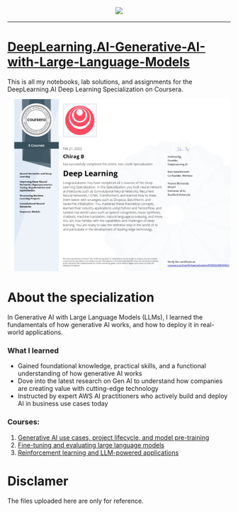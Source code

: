 <p align="center">

  <img height="100" src="https://wordpress.deeplearning.ai/wp-content/uploads/2021/02/LogoFiles_DeepLearning_PrimaryLogo.png">  

</p>
<hr>  

# [DeepLearning.AI-Generative-AI-with-Large-Language-Models](https://www.coursera.org/learn/generative-ai-with-llms)
This is all my notebooks, lab solutions, and assignments for the DeepLearning.AI Deep Learning Specialization on Coursera.

[![Welcome](https://github.com/Chirag05B/Portfolio/blob/main/Certifications/Deep%20Learning/Deep%20Learning_page-0001.jpg)](http://coursera.org/verify/specialization/9YMSKUMH4N6U)

 
 
 # About the specialization
   In Generative AI with Large Language Models (LLMs), I learned the fundamentals of how generative AI works, and how to deploy it in real-world applications.
 ### What I learned
 - Gained foundational knowledge, practical skills, and a functional understanding of how generative AI works
- Dove into the latest research on Gen AI to understand how companies are creating value with cutting-edge technology
- Instructed by expert AWS AI practitioners who actively build and deploy AI in business use cases today  
 
### Courses:
1. [Generative AI use cases, project lifecycle, and model pre-training](https://github.com/Chirag05B/Portfolio/tree/main/Certifications/Deep%20Learning/Neural%20Networks%20and%20Deep%20Learning)  
2. [Fine-tuning and evaluating large language models](https://github.com/Chirag05B/Portfolio/tree/main/Certifications/Deep%20Learning/Improving%20Deep%20Neural%20Networks-Hyperparameter%20Tuning-Regularization%20and%20Optimization)  
3. [Reinforcement learning and LLM-powered applications](https://github.com/Chirag05B/Portfolio/tree/main/Certifications/Deep%20Learning/Structuring%20Machine%20Learning%20Projects)  

# Disclamer
The files uploaded here are only for reference. 
